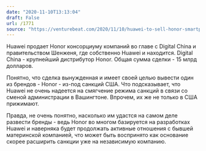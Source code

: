 ```yaml
---
date: "2020-11-10T13:13:04"
draft: False
url: /1771
source: "https://venturebeat.com/2020/11/10/huawei-to-sell-honor-smartphone-unit-to-shenzhen-government-others-in-15-billion-deal/"
---
```


Huawei продает Honor консорциуму компаний во главе с Digital China и правительством Шенженя, где собственно Huawei и находится. Digital China - крупнейший дистрибутор Honor. Общая сумма сделки - 15 млрд долларов.

Понятно, что сделка вынужденная и имеет своей целью вывести один из брендов - Honor - из-под санкций США. Что подсказывает, что Huawei не очень надеется на смягчение режима санкций в связи со сменой администрации в Вашингтоне. Впрочем, их же не только в США прижимают.

Правда, не очень понятно, насколько им удастся на самом деле развести бренды - ведь Honor во многом базируется на разработках Huawei и наверняка будет продолжать активные отношения с бывшей материнской компанией, что может быть воспринято как основание скорее расширить санкции уже на независимую компанию.
